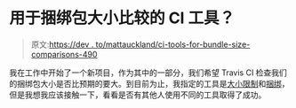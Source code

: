 # 用于捆绑包大小比较的 CI 工具？

> 原文:[https://dev . to/mattauckland/ci-tools-for-bundle-size-comparisons-490](https://dev.to/mattauckland/ci-tools-for-bundle-size-comparisons-490)

我在工作中开始了一个新项目，作为其中的一部分，我们希望 Travis CI 检查我们的捆绑包大小是否比预期的要大。到目前为止，我指定的工具是[大小限制](https://github.com/ai/size-limit)和[捆绑](https://github.com/siddharthkp/bundlesize)，但是我想我应该接触一下，看看是否有其他人使用不同的工具取得了成功。